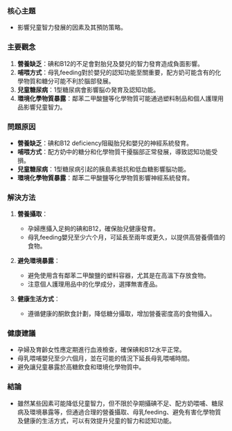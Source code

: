 ### 核心主題
- 影響兒童智力發展的因素及其預防策略。

### 主要觀念
1. **營養缺乏**：碘和B12的不足會對胎兒及嬰兒的智力發育造成負面影響。
2. **哺喂方式**：母乳feeding對於嬰兒的認知功能至關重要，配方奶可能含有的化學物質和糖分可能不利於腦部發展。
3. **兒童糖尿病**：1型糖尿病會影響脳の発育及認知功能。
4. **環境化學物質暴露**：鄰苯二甲酸鹽等化學物質可能通過塑料制品和個人護理用品影響兒童智力。

### 問題原因
- **營養缺乏**：碘和B12 deficiency阻礙胎兒和嬰兒的神經系統發育。
- **哺喂方式**：配方奶中的糖分和化學物質干擾腦部正常發展，導致認知功能受損。
- **兒童糖尿病**：1型糖尿病引起的胰島素抵抗和低血糖影響脳功能。
- **環境化學物質暴露**：鄰苯二甲酸鹽等化學物質影響神經系統發育。

### 解決方法
1. **營養攝取**：
   - 孕婦應攝入足夠的碘和B12，確保胎兒健康發育。
   - 母乳feeding嬰兒至少六个月，可延長至兩年或更久，以提供高營養價值的食物。

2. **避免環境暴露**：
   - 避免使用含有鄰苯二甲酸鹽的塑料容器，尤其是在高溫下存放食物。
   - 注意個人護理用品中的化學成分，選擇無害產品。

3. **健康生活方式**：
   - 遵循健康的酮飲食計劃，降低糖分攝取，增加營養密度高的食物攝入。

### 健康建議
- 孕婦及育齡女性應定期進行血液檢查，確保碘和B12水平正常。
- 母乳喂哺嬰兒至少六個月，並在可能的情況下延長母乳喂哺時間。
- 避免讓兒童暴露於高糖飲食和環境化學物質中。

### 結論
- 雖然某些因素可能降低兒童智力，但不限於孕期攝碘不足、配方奶喂哺、糖尿病及環境暴露等，但通過合理的營養攝取、母乳feeding、避免有害化學物質及健康的生活方式，可以有效提升兒童的智力和認知功能。
